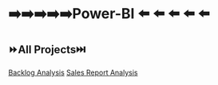 # :arrow_right::arrow_right::arrow_right::arrow_right::arrow_right:Power-BI	:arrow_left:	:arrow_left:	:arrow_left:	:arrow_left:	:arrow_left:


## :fast_forward:All Projects:next_track_button:
  [Backlog Analysis](https://github.com/sharifashik591/Power-BI/tree/main/Student%20Grade)
  [Sales Report Analysis](https://github.com/sharifashik591/Power-BI/tree/main/Sales%20%26%20Funnel)
  

